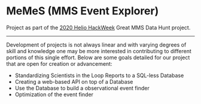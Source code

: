 # MeMeS (MMS Event Explorer)

Project as part of the [2020 Helio HackWeek](https://heliohackweek.github.io/) Great MMS Data Hunt project.

---

Development of projects is not always linear and with varying degrees of skill and knowledge one may be more interested in contributing to different portions of this single effort. Below are some goals detailed for our project that are open for creation or advancement:

- Standardizing Scientists in the Loop Reports to a SQL-less Database
- Creating a web-based API on top of a Database
- Use the Database to build a observational event finder
- Optimization of the event finder
